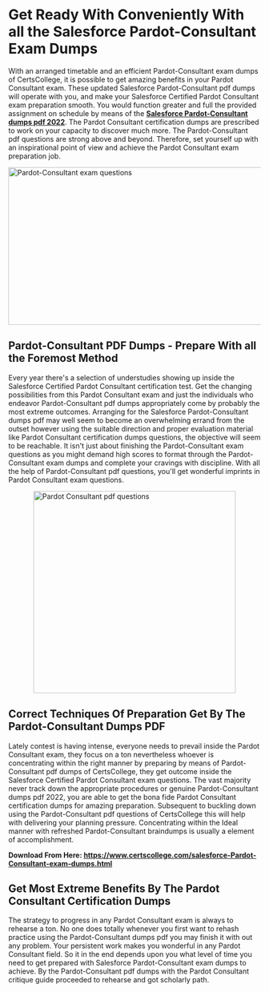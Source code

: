 <h1><strong>Get Ready With Conveniently With all the Salesforce Pardot-Consultant Exam Dumps&nbsp;</strong></h1>
<p><span style="font-weight: 400;">With an arranged timetable and an efficient  Pardot-Consultant exam dumps of CertsCollege, it is possible to get amazing benefits in your Pardot Consultant exam. These updated Salesforce Pardot-Consultant pdf dumps will operate with you, and make your Salesforce Certified Pardot Consultant exam preparation smooth. You would function greater and full the provided assignment on schedule by means of the <strong><a href="https://www.certscollege.com/salesforce-Pardot-Consultant-exam-dumps.html">Salesforce Pardot-Consultant dumps pdf 2022</a></strong>. The Pardot Consultant certification dumps are prescribed to work on your capacity to discover much more. The  Pardot-Consultant pdf questions are strong above and beyond. Therefore, set yourself up with an inspirational point of view and achieve the Pardot Consultant exam preparation job.&nbsp;</span></p>
<p><span style="font-weight: 400;"><img style="display: block; margin-left: auto; margin-right: auto;" src="https://i.ibb.co/CPDK3ps/Yellow-and-Blue-Initiative-Blog-Banner.png" alt="Pardot-Consultant exam questions" width="559" height="315" /></span></p>
<h2><strong>Pardot-Consultant PDF Dumps - Prepare With all the Foremost Method</strong></h2>
<p><span style="font-weight: 400;">Every year there's a selection of understudies showing up inside the Salesforce Certified Pardot Consultant certification test. Get the changing possibilities from this Pardot Consultant exam and just the individuals who endeavor Pardot-Consultant pdf dumps appropriately come by probably the most extreme outcomes. Arranging for the Salesforce Pardot-Consultant dumps pdf may well seem to become an overwhelming errand from the outset however using the suitable direction and proper evaluation material like Pardot Consultant certification dumps questions, the objective will seem to be reachable. It isn't just about finishing the Pardot-Consultant exam questions as you might demand high scores to format through the Pardot-Consultant exam dumps and complete your cravings with discipline. With all the help of Pardot-Consultant pdf questions, you'll get wonderful imprints in Pardot Consultant exam questions.</span></p>
<p><span style="font-weight: 400;"><a href="https://tinyurl.com/y9fk7s7a"><img style="display: block; margin-left: auto; margin-right: auto;" src="https://i.ibb.co/9tMrhdY/Teacher-Appreciation-Invitation.png" alt="Pardot Consultant pdf questions " width="404" height="404" /></a></span></p>
<h2><strong>Correct Techniques Of Preparation Get By The Pardot-Consultant Dumps PDF</strong></h2>
<p><span style="font-weight: 400;">Lately contest is having intense, everyone needs to prevail inside the Pardot Consultant exam, they focus on a ton nevertheless whoever is concentrating within the right manner by preparing by means of Pardot-Consultant pdf dumps of CertsCollege, they get outcome inside the Salesforce Certified Pardot Consultant exam questions. The vast majority never track down the appropriate procedures or genuine Pardot-Consultant dumps pdf 2022, you are able to get the bona fide Pardot Consultant certification dumps for amazing preparation. Subsequent to buckling down using the  Pardot-Consultant pdf questions of CertsCollege this will help with delivering your planning pressure. Concentrating within the Ideal manner with refreshed Pardot-Consultant braindumps is usually a element of accomplishment.</span></p>
<p><span style="font-weight: 400;"><strong>Download From Here: <a href="https://www.certscollege.com/salesforce-Pardot-Consultant-exam-dumps.html">https://www.certscollege.com/salesforce-Pardot-Consultant-exam-dumps.html</a></strong></span></p>
<h2><strong>Get Most Extreme Benefits By The Pardot Consultant Certification Dumps</strong></h2>
<p><span style="font-weight: 400;">The strategy to progress in any Pardot Consultant exam is always to rehearse a ton. No one does totally whenever you first want to rehash practice using the Pardot-Consultant dumps pdf you may finish it with out any problem. Your persistent work makes you wonderful in any Pardot Consultant field. So it in the end depends upon you what level of time you need to get prepared with Salesforce Pardot-Consultant exam dumps to achieve. By the Pardot-Consultant pdf dumps with the Pardot Consultant critique guide proceeded to rehearse and got scholarly path.</span></p>
